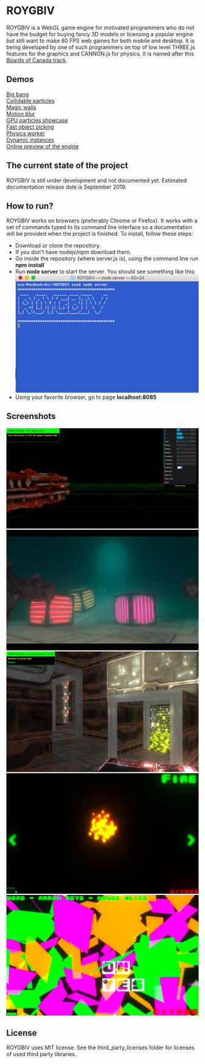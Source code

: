 # ROYGBIV

ROYGBIV is a WebGL game engine for motivated programmers who do not have the budget for buying fancy 3D models or licensing a popular engine but still want to make 60 FPS web games for both mobile and desktop. It is being developed by one of such programmers on top of low level THREE.js features for the graphics and CANNON.js for physics. It is named after this [Boards of Canada track](https://www.youtube.com/watch?v=W-GWjzw0GwQ).

## Demos
[Big bang](https://oguzeroglu.github.io/ROYGBIV/demo/bigbang/application.html)    
[Collidable particles](https://oguzeroglu.github.io/ROYGBIV/demo/collidableParticles/application.html)    
[Magic walls](https://oguzeroglu.github.io/ROYGBIV/demo/magic_walls/application.html)    
[Motion blur](https://oguzeroglu.github.io/ROYGBIV/demo/demo1/application.html)  
[GPU particles showcase](https://oguzeroglu.github.io/ROYGBIV/demo/psShowcase/application.html)  
[Fast object picking](https://oguzeroglu.github.io/ROYGBIV/demo/fastPicking/application.html)  
[Physics worker](https://oguzeroglu.github.io/ROYGBIV/demo/physicsWorker/application.html)  
[Dynamic instances](https://oguzeroglu.github.io/ROYGBIV/demo/dynamicInstances/application.html)  
[Online preview of the engine](https://oguzeroglu.github.io/ROYGBIV/roygbiv.html)  

## The current state of the project
ROYGBIV is still under development and not documented yet. Estimated documentation release date is September 2019.

## How to run?

ROYGBIV works on browsers (preferably Chrome or Firefox). It works with a set of commands typed to its command line interface so a documentation will be provided when the project is finished. To install, follow these steps:

* Download or clone the repository.
* If you don't have nodejs/npm download them.
* Go inside the repository (where server.js is), using the command line run **npm install**
* Run **node server** to start the server. You should see something like this:
![](/screen_shots/server.png?raw=true)
* Using your favorite browser, go to page **localhost:8085**

## Screenshots

![](/screen_shots/fpsWeaponDesign.png?raw=true)
![](/screen_shots/scene.png?raw=true)
![](/screen_shots/scifi2.png?raw=true)
![](/screen_shots/psShowcase.png?raw=true)
![](/screen_shots/fastPicking.png?raw=true)

## License

ROYGBIV uses MIT license. See the third_party_licenses folder for licenses of used third party libraries.
